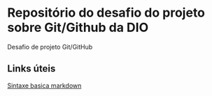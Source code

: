 # Repositório do desafio do projeto sobre Git/Github da DIO
Desafio de projeto Git/GitHub
## Links úteis
[Sintaxe basica markdown](https://www.markdownguide.org/basic-syntax/)

